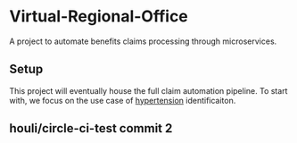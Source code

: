 # Virtual-Regional-Office

A project to automate benefits claims processing through microservices.

## Setup

This project will eventually house the full claim automation pipeline. To start with, we focus on the use case of [hypertension](hypertension) identificaiton.

## houli/circle-ci-test commit 2
